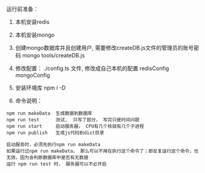 运行前准备：
1. 本机安装redis
2. 本机安装mongo


3. 创建mongo数据库并且创建用户, 需要修改createDB.js文件的管理员的账号密码
mongo tools/createDB.js


4.  修改配置：
./config.ts 文件, 修改成自己本机的配置
redisConfig
mongoConfig 


5. 安装环境库
npm i -D


6.  命令说明：
```
npm run makeData  生成数据到数据库
npm run test      测试,  只写了部分， 写完只是时间问题
npm run start     启动服务器， CPU有几个核就有几个子进程
npm run publish   生成js代码到dist目录

启动服务时，必须先执行npm run makeData
如果运行过npm run makeData， 那么可以不用在执行这个命令了；即反复运行这个命令，也无效，因为会判断数据库中是否有无数据
运行 npm run test 时， 服务器可以不必开启
```

